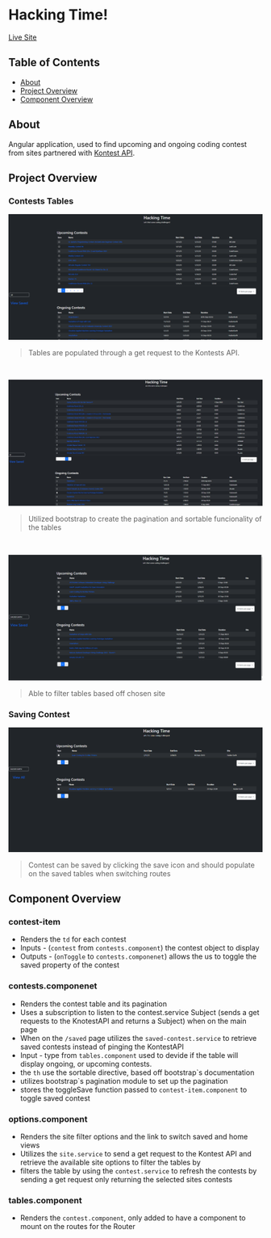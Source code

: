 <h1>  Hacking Time! </h1>

[Live Site](https://hacking-time.netlify.app)


## Table of Contents
- [About](#about)
- [Project Overview](#project-overview)
- [Component Overview](#component-overview)


## About
 Angular application, used to find upcoming and ongoing coding contest from sites partnered with [Kontest API](https://kontests.net/api). 

## Project Overview

### Contests Tables 
![Default Tables](./home.png)
> Tables are populated through a get request to the Kontests API.
<br/>

![Pagination](./pagination.jpg)
> Utilized bootstrap to create the pagination and sortable funcionality of the tables 
<br/>

![Site Filter](./site_filter.png)
> Able to filter tables based off chosen site 
>
### Saving Contest
![User changing item quanity](./saved.png)
> Contest can be saved by clicking the save icon and should populate on the saved tables when switching routes

## Component Overview

  ### contest-item
  - Renders the `td` for each contest
  - Inputs - (`contest` from `contests.component`) the contest object to display 
  - Outputs - (`onToggle` to `contests.componenet`) allows the us to toggle the saved property of the contest

 ### contests.componenet
- Renders the contest table and its pagination 
 - Uses a subscription to listen to the contest.service Subject (sends a get requests to the KnotestAPI and returns a Subject) when on the main page 
- When on the `/saved` page utilizes the `saved-contest.service` to retrieve saved contests instead of pinging the KontestAPI
- Input - type from `tables.component` used to devide if the table will display ongoing, or upcoming contests.
- the `th` use the sortable directive, based off bootstrap`s documentation 
- utilizes bootstrap`s pagination module to set up the pagination
- stores the toggleSave function passed to `contest-item.component` to toggle saved contest


 ### options.component 
- Renders the site filter options and the link to switch saved and home views
- Utilizes the `site.service` to send a get request to the Kontest API and retrieve the available site options to filter the tables by
- filters the table by using the `contest.service` to refresh the contests by sending a get request only returning the selected sites contests

### tables.component 
- Renders the `contest.component`, only added to have a component to mount on the routes for the Router






